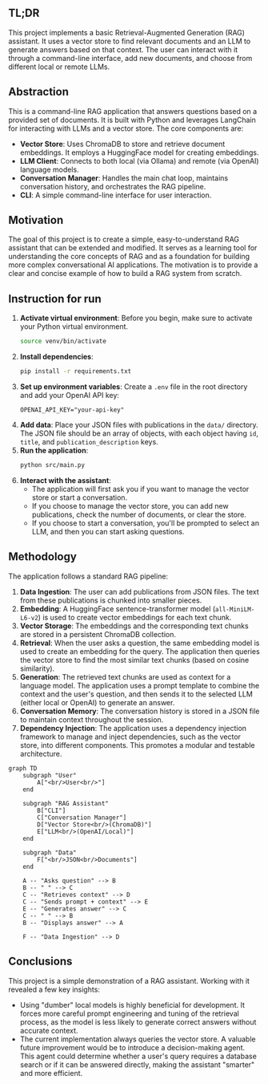 ## TL;DR

This project implements a basic Retrieval-Augmented Generation (RAG) assistant. It uses a vector store to find relevant documents and an LLM to generate answers based on that context. The user can interact with it through a command-line interface, add new documents, and choose from different local or remote LLMs.

## Abstraction

This is a command-line RAG application that answers questions based on a provided set of documents. It is built with Python and leverages LangChain for interacting with LLMs and a vector store. The core components are:

- **Vector Store**: Uses ChromaDB to store and retrieve document embeddings. It employs a HuggingFace model for creating embeddings.
- **LLM Client**: Connects to both local (via Ollama) and remote (via OpenAI) language models.
- **Conversation Manager**: Handles the main chat loop, maintains conversation history, and orchestrates the RAG pipeline.
- **CLI**: A simple command-line interface for user interaction.

## Motivation

The goal of this project is to create a simple, easy-to-understand RAG assistant that can be extended and modified. It serves as a learning tool for understanding the core concepts of RAG and as a foundation for building more complex conversational AI applications. The motivation is to provide a clear and concise example of how to build a RAG system from scratch.

## Instruction for run

1.  **Activate virtual environment**:
    Before you begin, make sure to activate your Python virtual environment.
    ```bash
    source venv/bin/activate
    ```
2.  **Install dependencies**:
    ```bash
    pip install -r requirements.txt
    ```
3.  **Set up environment variables**:
    Create a `.env` file in the root directory and add your OpenAI API key:
    ```
    OPENAI_API_KEY="your-api-key"
    ```
4.  **Add data**:
    Place your JSON files with publications in the `data/` directory. The JSON file should be an array of objects, with each object having `id`, `title`, and `publication_description` keys.
5.  **Run the application**:
    ```bash
    python src/main.py
    ```
6.  **Interact with the assistant**:
    - The application will first ask you if you want to manage the vector store or start a conversation.
    - If you choose to manage the vector store, you can add new publications, check the number of documents, or clear the store.
    - If you choose to start a conversation, you'll be prompted to select an LLM, and then you can start asking questions.

## Methodology

The application follows a standard RAG pipeline:

1.  **Data Ingestion**: The user can add publications from JSON files. The text from these publications is chunked into smaller pieces.
2.  **Embedding**: A HuggingFace sentence-transformer model (`all-MiniLM-L6-v2`) is used to create vector embeddings for each text chunk.
3.  **Vector Storage**: The embeddings and the corresponding text chunks are stored in a persistent ChromaDB collection.
4.  **Retrieval**: When the user asks a question, the same embedding model is used to create an embedding for the query. The application then queries the vector store to find the most similar text chunks (based on cosine similarity).
5.  **Generation**: The retrieved text chunks are used as context for a language model. The application uses a prompt template to combine the context and the user's question, and then sends it to the selected LLM (either local or OpenAI) to generate an answer.
6.  **Conversation Memory**: The conversation history is stored in a JSON file to maintain context throughout the session.
7.  **Dependency Injection**: The application uses a dependency injection framework to manage and inject dependencies, such as the vector store, into different components. This promotes a modular and testable architecture.

```mermaid
graph TD
    subgraph "User"
        A["<br/>User<br/>"]
    end

    subgraph "RAG Assistant"
        B["CLI"]
        C["Conversation Manager"]
        D["Vector Store<br/>(ChromaDB)"]
        E["LLM<br/>(OpenAI/Local)"]
    end

    subgraph "Data"
        F["<br/>JSON<br/>Documents"]
    end

    A -- "Asks question" --> B
    B -- " " --> C
    C -- "Retrieves context" --> D
    C -- "Sends prompt + context" --> E
    E -- "Generates answer" --> C
    C -- " " --> B
    B -- "Displays answer" --> A

    F -- "Data Ingestion" --> D
```

## Conclusions

This project is a simple demonstration of a RAG assistant. Working with it revealed a few key insights:

- Using "dumber" local models is highly beneficial for development. It forces more careful prompt engineering and tuning of the retrieval process, as the model is less likely to generate correct answers without accurate context.
- The current implementation always queries the vector store. A valuable future improvement would be to introduce a decision-making agent. This agent could determine whether a user's query requires a database search or if it can be answered directly, making the assistant "smarter" and more efficient.
